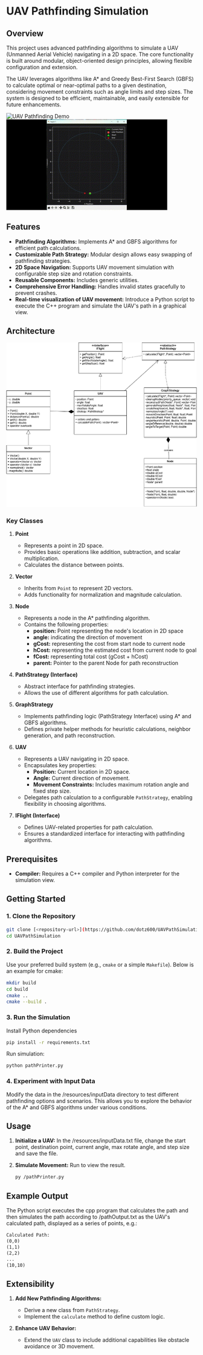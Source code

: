 # UAV Pathfinding Simulation

## Overview
This project uses advanced pathfinding algorithms to simulate a UAV (Unmanned Aerial Vehicle) navigating in a 2D space. The core functionality is built around modular, object-oriented design principles, allowing flexible configuration and extension.

The UAV leverages algorithms like A* and Greedy Best-First Search (GBFS) to calculate optimal or near-optimal paths to a given destination, considering movement constraints such as angle limits and step sizes. The system is designed to be efficient, maintainable, and easily extensible for future enhancements.

![UAV Pathfinding Demo](./images/pathfinding-demo.gif)
![UAV Pathfinding Demo1](./images/pathfinding-demo1.gif)

## Features
- **Pathfinding Algorithms:** Implements A* and GBFS algorithms for efficient path calculations.
- **Customizable Path Strategy:** Modular design allows easy swapping of pathfinding strategies.
- **2D Space Navigation:** Supports UAV movement simulation with configurable step size and rotation constraints.
- **Reusable Components:** Includes generic utilities.
- **Comprehensive Error Handling:** Handles invalid states gracefully to prevent crashes.
- **Real-time visualization of UAV movement:** Introduce a Python script to execute the C++ program and simulate the UAV's path in a graphical view.

## Architecture
![UAV Class Diagram](./images/uav-diagram.png)

### Key Classes
1. **Point**
   - Represents a point in 2D space.
   - Provides basic operations like addition, subtraction, and scalar multiplication.
   - Calculates the distance between points.

2. **Vector**
   - Inherits from `Point` to represent 2D vectors.
   - Adds functionality for normalization and magnitude calculation.

3. **Node**
   - Represents a node in the A* pathfinding algorithm.
   - Contains the following properties:
     - **position:** Point representing the node's location in 2D space
     - **angle:**  indicating the direction of movement
     - **gCost:** representing the cost from start node to current node
     - **hCost:** representing the estimated cost from current node to goal
     - **fCost:** representing total cost (gCost + hCost)
     - **parent:** Pointer to the parent Node for path reconstruction

4. **PathStrategy (Interface)**
   - Abstract interface for pathfinding strategies.
   - Allows the use of different algorithms for path calculation.
     
5. **GraphStrategy**
   - Implements pathfinding logic (PathStrategy Interface) using A* and GBFS algorithms.
   - Defines private helper methods for heuristic calculations, neighbor generation, and path reconstruction.

6. **UAV**
   - Represents a UAV navigating in 2D space.
   - Encapsulates key properties:
     - **Position:** Current location in 2D space.
     - **Angle:** Current direction of movement.
     - **Movement Constraints:** Includes maximum rotation angle and fixed step size.
   - Delegates path calculation to a configurable `PathStrategy`, enabling flexibility in choosing algorithms.

7. **IFlight (Interface)**
   - Defines UAV-related properties for path calculation.
   - Ensures a standardized interface for interacting with pathfinding algorithms.


## Prerequisites
- **Compiler:** Requires a C++ compiler and Python interpreter for the simulation view.

## Getting Started
### 1. Clone the Repository
```bash
git clone [<repository-url>](https://github.com/dotz600/UAVPathSimulation.git)
cd UAVPathSimulation
```

### 2. Build the Project
Use your preferred build system (e.g., `cmake` or a simple `Makefile`). Below is an example for cmake:
```bash
mkdir build
cd build
cmake ..
cmake --build .
```

### 3. Run the Simulation
Install Python dependencies
```bash
pip install -r requirements.txt
```

Run simulation:
```bash
python pathPrinter.py
```
### 4. Experiment with Input Data
Modify the data in the /resources/inputData directory to test different pathfinding options and scenarios. This allows you to explore the behavior of the A* and GBFS algorithms under various conditions.


## Usage
1. **Initialize a UAV:**
   In the /resources/inputData.txt file, change the start point, destination point, current angle, max rotate angle, and step size and save the file.
   
2. **Simulate Movement:**
   Run to view the result.
   ```bash
   py /pathPrinter.py
   ```

## Example Output
The Python script executes the cpp program that calculates the path and then simulates the path according to /pathOutput.txt as the UAV's calculated path, displayed as a series of points, e.g.:
```
Calculated Path:
(0,0)
(1,1)
(2,2)
...
(10,10)
```

## Extensibility
1. **Add New Pathfinding Algorithms:**
   - Derive a new class from `PathStrategy`.
   - Implement the `calculate` method to define custom logic.

2. **Enhance UAV Behavior:**
   - Extend the `UAV` class to include additional capabilities like obstacle avoidance or 3D movement.
